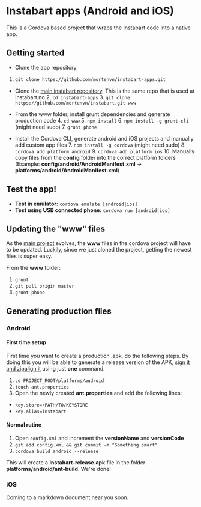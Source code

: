 Instabart apps (Android and iOS)
==============

This is a Cordova based project that wraps the Instabart code into a native app.

## Getting started
-  Clone the app repository
  1. `git clone https://github.com/mortenvn/instabart-apps.git`

- Clone the [main instabart repository](https://github.com/mortenvn/instabart.git). This is the same repo that is used at instabart.no
  2. `cd instabart-apps`
  3. `git clone https://github.com/mortenvn/instabart.git www`

- From the www folder, install grunt dependencies and generate production code
  4. `cd www`
  5. `npm install`
  6. `npm install -g grunt-cli` (might need sudo)
  7. `grunt phone`

- Install the Cordova CLI, generate android and iOS projects and manually add custom app files
  7. `npm install -g cordova` (might need sudo)
  8. `cordova add platform android`
  9. `cordova add platform ios`
  10. Manually copy files from the **config** folder into the correct platform folders (Example: **config/android/AndroidManifest.xml**  ->  **platforms/android/AndroidManifest.xml**)

## Test the app!
- **Test in emulator:** `cordova emulate [android|ios]`
- **Test using USB connected phone:** `cordova run [android|ios]`

## Updating the "www" files
As the [main project](https://github.com/mortenvn/instabart.git) evolves, the **www** files in the cordova project will have to be updated. Luckily, since we just cloned the project, getting the newest files is super easy.

From the **www** folder:

1. `grunt`
2. `git pull origin master`
3. `grunt phone`

## Generating production files
### Android
#### First time setup
First time you want to create a production .apk, do the following steps. By doing this you will be able to generate a release version of the APK, [sign it and zipalign it](http://developer.android.com/tools/publishing/app-signing.html) using just **one** command.

1. `cd PROJECT_ROOT/platforms/android`
2.  `touch ant.properties`
3.  Open the newly created **ant.properties** and add the following lines: 
   - `key.store=/PATH/TO/KEYSTORE`
   - `key.alias=instabart`

#### Normal rutine
1. Open `config.xml` and increment the **versionName** and **versionCode**
2. `git add config.xml && git commit -m "Something smart"`
3. `cordova build android --release`

This will create a **Instabart-release.apk** file in the folder **platforms/android/ant-build**. We're done!

### iOS
Coming to a markdown document near you soon.